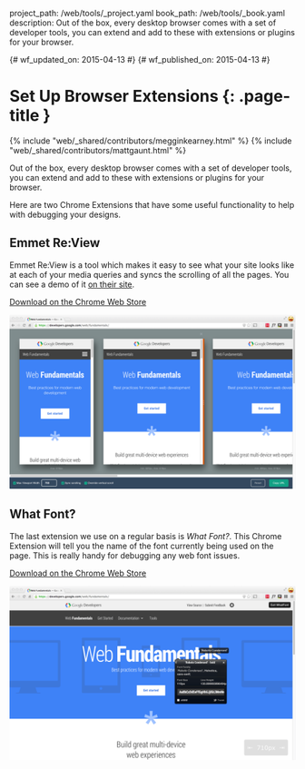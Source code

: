 project_path: /web/tools/_project.yaml book_path: /web/tools/_book.yaml description: Out of the box, every desktop browser comes with a set of developer tools, you can extend and add to these with extensions or plugins for your browser.

{# wf_updated_on: 2015-04-13 #} {# wf_published_on: 2015-04-13 #}

# Set Up Browser Extensions {: .page-title }

{% include "web/_shared/contributors/megginkearney.html" %} {% include "web/_shared/contributors/mattgaunt.html" %}

Out of the box, every desktop browser comes with a set of developer tools, you can extend and add to these with extensions or plugins for your browser.

Here are two Chrome Extensions that have some useful functionality to help with debugging your designs.

## Emmet Re:View

Emmet Re:View is a tool which makes it easy to see what your site looks like at each of your media queries and syncs the scrolling of all the pages. You can see a demo of it [on their site](http://re-view.emmet.io/).

[Download on the Chrome Web Store](https://chrome.google.com/webstore/detail/emmet-review/epejoicbhllgiimigokgjdoijnpaphdp)

![Screenshot of Emmet Review Extension](imgs/emmet-review-extension.png)

## What Font?

The last extension we use on a regular basis is *What Font?*. This Chrome Extension will tell you the name of the font currently being used on the page. This is really handy for debugging any web font issues.

[Download on the Chrome Web Store](https://chrome.google.com/webstore/detail/whatfont/jabopobgcpjmedljpbcaablpmlmfcogm)

![Screenshot of the What Font Chrome Extension](imgs/what-font-extension.png)
